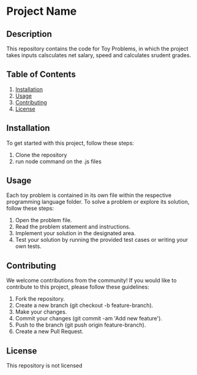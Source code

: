 # Project Name

## Description

This repository contains the code for Toy Problems, in which the project takes inputs calsculates net salary, speed and calculates srudent grades. 

## Table of Contents

1. [Installation](#installation)
2. [Usage](#usage)
3. [Contributing](#contributing)
4. [License](#license)

## Installation

To get started with this project, follow these steps:

1. Clone the repository
2. run node command on the .js files

## Usage
Each toy problem is contained in its own file within the respective programming language folder. To solve a problem or explore its solution, follow these steps:

1. Open the problem file.
2. Read the problem statement and instructions.
3. Implement your solution in the designated area.
4. Test your solution by running the provided test cases or writing your own tests.

## Contributing

We welcome contributions from the community! If you would like to contribute to this project, please follow these guidelines:

1. Fork the repository.
2. Create a new branch (git checkout -b feature-branch).
3. Make your changes.
4. Commit your changes (git commit -am 'Add new feature').
5. Push to the branch (git push origin feature-branch).
6. Create a new Pull Request.

## License
This repository is not licensed




